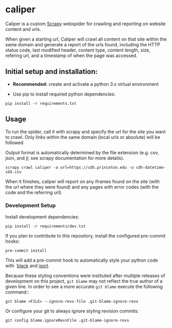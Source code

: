 # caliper

Caliper is a custom [Scrapy](https://docs.scrapy.org/en/latest/) webspider for crawling and reporting on website content and urls.

When given a starting url, Caliper will crawl all content on that site within the
same domain and generate a report of the urls found, including the HTTP status code,
last modified header, content type, content length, size, refering url, and a timestamp
of when the page was accessed.

## Initial setup and installation:

- **Recommended:** create and activate a python 3.x virtual environment

- Use pip to install required python dependencies:
```
pip install -r requirements.txt
```


## Usage

To run the spider, call it with scrapy and specify the url for the site you want to crawl.  Only links within the same domain (local urls or absolute) will be followed

Output format is automatically determined by the file extension (e.g. csv, json, and jl; see scrapy documentation for more details).
```
scrapy crawl caliper -a url=https://cdh.princeton.edu -o cdh-datetime-vXX.csv
```
When it finishes, caliper will report on any iframes found on the site (with the url where they were found) and any pages with error codes (with the code and the referring url).


### Development Setup

Install development dependencies:
```
pip install -r requirements/dev.txt
```

If you plan to contribute to this repository, install the configured pre-commit hooks:
```
pre-commit install
```

This will add a pre-commit hook to automatically style your python code with `[black](https://github.com/psf/black) and [isort](https://github.com/pycqa/isort).

Because these styling conventions were instituted after multiple releases of
development on this project, ``git blame`` may not reflect the true author
of a given line. In order to see a more accurate ``git blame`` execute the
following command::
```
git blame <FILE> --ignore-revs-file .git-blame-ignore-revs
```

Or configure your git to always ignore styling revision commits:
```
git config blame.ignoreRevsFile .git-blame-ignore-revs
```

